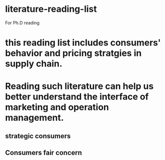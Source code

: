 # literature-reading-list
For Ph.D reading
# this reading list includes consumers' behavior and pricing stratgies in supply chain.
# Reading such literature can help us better understand the interface of marketing and operation management.
## strategic consumers
## Consumers fair concern
